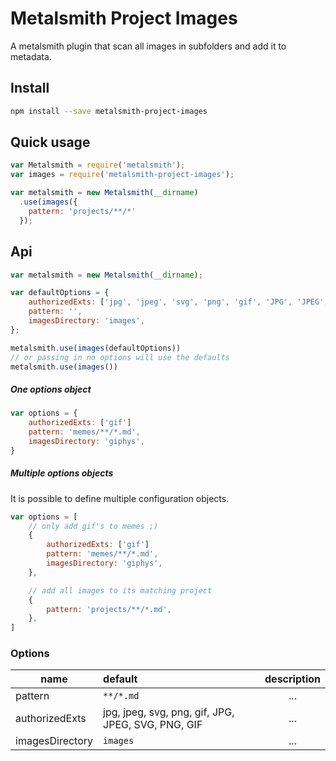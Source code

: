 # Metalsmith Project Images

A metalsmith plugin that scan all images in subfolders and add it to metadata.

## Install

```sh
npm install --save metalsmith-project-images
```

## Quick usage

```js
var Metalsmith = require('metalsmith');
var images = require('metalsmith-project-images');

var metalsmith = new Metalsmith(__dirname)
  .use(images({
  	pattern: 'projects/**/*'
  });
```

## Api

```javascript
var metalsmith = new Metalsmith(__dirname);

var defaultOptions = {
	authorizedExts: ['jpg', 'jpeg', 'svg', 'png', 'gif', 'JPG', 'JPEG', 'SVG', 'PNG', 'GIF'],
	pattern: '',
	imagesDirectory: 'images',
};

metalsmith.use(images(defaultOptions))
// or passing in no options will use the defaults
metalsmith.use(images())
```

##### One options object
```javascript
var options = {
	authorizedExts: ['gif']
	pattern: 'memes/**/*.md',
	imagesDirectory: 'giphys',
}
```

##### Multiple options objects
It is possible to define multiple configuration objects.

```javascript
var options = [
	// only add gif's to memes ;)
	{
		authorizedExts: ['gif']
		pattern: 'memes/**/*.md',
		imagesDirectory: 'giphys',
	},

	// add all images to its matching project
	{
		pattern: 'projects/**/*.md',
	},
]
```

### Options

| name | default | description |
| ------------- |:-------------|:-:|
| pattern | `**/*.md` | ...|
| authorizedExts | jpg, jpeg, svg, png, gif, JPG, JPEG, SVG, PNG, GIF | ... |
| imagesDirectory | `images` | ... |